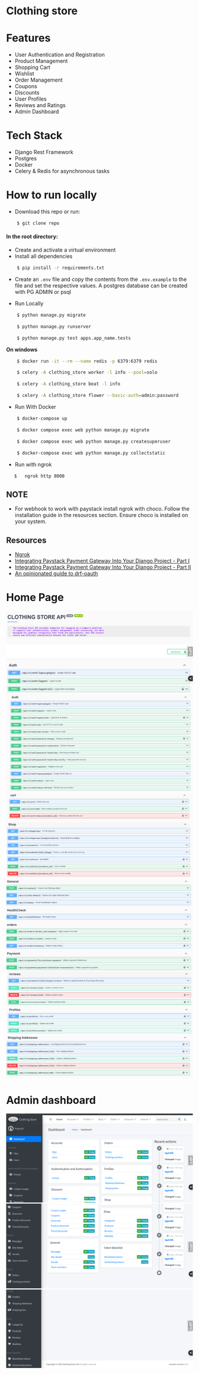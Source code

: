 # Clothing store

# Features
* User Authentication and Registration
* Product Management
* Shopping Cart
* Wishlist
* Order Management
* Coupons
* Discounts
* User Profiles
* Reviews and Ratings
* Admin Dashboard

# Tech Stack
* Django Rest Framework
* Postgres
* Docker
* Celery & Redis for asynchronous tasks
  
# How to run locally
* Download this repo or run: 
```bash
    $ git clone repo
```

#### In the root directory:
- Create and activate a virtual environment
- Install all dependencies
```bash
    $ pip install -r requirements.txt
```
- Create an `.env` file and copy the contents from the `.env.example` to the file and set the respective values. A postgres database can be created with PG ADMIN or psql

- Run Locally
```bash
    $ python manage.py migrate
```
```bash
    $ python manage.py runserver
```
```bash
    $ python manage.py test apps.app_name.tests
```

**On windows**
```bash
    $ docker run -it --rm --name redis -p 6379:6379 redis
```
```bash
    $ celery -A clothing_store worker -l info --pool=solo
```
```bash
    $ celery -A clothing_store beat -l info
```
```bash
    $ celery -A clothing_store flower --basic-auth=admin:password
```

- Run With Docker
```bash
    $ docker-compose up  
```
```bash
    $ docker compose exec web python manage.py migrate
```
```bash
    $ docker compose exec web python manage.py createsuperuser
```
```bash
    $ docker-compose exec web python manage.py collectstatic
```

- Run with ngrok
 ```bash
    $   ngrok http 8000
```

## NOTE
* For webhook to work with paystack install ngrok with choco. Follow the installation guide in the resources section. Ensure choco is installed on your system.

## Resources 
* [Ngrok](https://download.ngrok.com/downloads/windows)
* [Integrating Paystack Payment Gateway Into Your Django Project - Part I](https://willingly.hashnode.dev/integrating-paystack-payment-gateway-with-django)
* [Integrating Paystack Payment Gateway Into Your Django Project - Part II](https://willingly.hashnode.dev/integrating-paystack-payment-gateway-with-django-ii)
* [An opinionated guide to drf-oauth](https://www.circumeo.io/blog/entry/an-opinionated-guide-to-drf-oauth/)

  
# Home Page
<img src="./static/media/home1.png"> 
<img src="./static/media/auth.png"> 
<img src="./static/media/cart.png"> 
<img src="./static/media/shop.png"> 
<img src="./static/media/ghop.png"> 
<img src="./static/media/rp.png"> 
<img src="./static/media/shipping.png"> 


 

# Admin dashboard
<img src="./static/media/admin1.png">  
<img src="./static/media/admin2.png">  
<img src="./static/media/admin3.png">  
 
 

